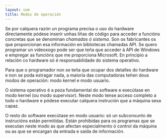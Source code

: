 ```yaml
---
layout: som
title: Modos de operación
---
```



Se por calquera razón un programa precisa o uso do hardware directamente
pódese inserir unhas liñas de código para acceder a funcións concretas
que se denominan *chamadas ó sistema*. Son os fabricantes os que
proporcionan esa información en bibliotecas chamadas API. Se quero
programar un videoxogo pode ser que teña que acceder á API de Windows e
empregar as funcións que me proporciona Microsoft. En principio a
relación co hardware só é responsabilidade do sistema operativo.

Para que o programador non se teña que ocupar dos detalles do hardware e
non se poda estragar nada, a maioría das computadoras teñen dous modos
de operación: modo kernel e modo usuario.

O sistema operativo é a peza fundamental do software e execútase en modo kernel (ou modo supervisor). Neste modo tense acceso completo a todo o hardware e pódese executar calquera instrución que a máquina sexa capaz.

O resto do software execútase en modo usuario: só un subconxunto de instrucións están permitidas. Están prohibidas para os programas que se executan neste modo as que afectan especialmento ó control da máquina ou as que se encargan da entrada e saída de información.
